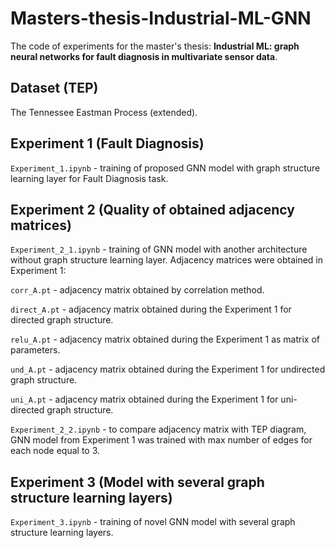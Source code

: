 # Masters-thesis-Industrial-ML-GNN

The code of experiments for the master's thesis: **Industrial ML: graph neural networks for fault diagnosis in multivariate sensor data**.

## Dataset (TEP)

The Tennessee Eastman Process (extended).

## Experiment 1 (Fault Diagnosis)

`Experiment_1.ipynb` - training of proposed GNN model with graph structure learning layer for Fault Diagnosis task.

## Experiment 2 (Quality of obtained adjacency matrices)

`Experiment_2_1.ipynb` - training of GNN model with another architecture without graph structure learning layer. Adjacency matrices were obtained in Experiment 1:

`corr_A.pt` - adjacency matrix obtained by correlation method.

`direct_A.pt` - adjacency matrix obtained during the Experiment 1 for directed graph structure.

`relu_A.pt` - adjacency matrix obtained during the Experiment 1 as matrix of parameters.

`und_A.pt` - adjacency matrix obtained during the Experiment 1 for undirected graph structure.

`uni_A.pt` - adjacency matrix obtained during the Experiment 1 for uni-directed graph structure.

`Experiment_2_2.ipynb` - to compare adjacency matrix with TEP diagram, GNN model from Experiment 1 was trained with max number of edges for each node equal to 3.

## Experiment 3 (Model with several graph structure learning layers)

`Experiment_3.ipynb` - training of novel GNN model with several graph structure learning layers.
